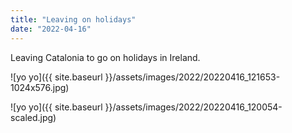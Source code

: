 ```yaml
---
title: "Leaving on holidays"
date: "2022-04-16"
---
```


Leaving Catalonia to go on holidays in Ireland.

![yo yo]({{ site.baseurl }}/assets/images/2022/20220416_121653-1024x576.jpg)

![yo yo]({{ site.baseurl }}/assets/images/2022/20220416_120054-scaled.jpg)
